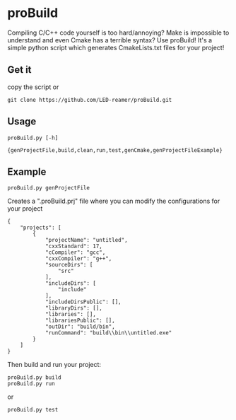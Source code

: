 # proBuild
Compiling C/C++ code yourself is too hard/annoying? Make is impossible to understand and even Cmake has a terrible syntax? Use proBuild! It's a simple python script which generates CmakeLists.txt files for your project!

## Get it
copy the script
or
```
git clone https://github.com/LED-reamer/proBuild.git
```

## Usage
```
proBuild.py [-h]
            {genProjectFile,build,clean,run,test,genCmake,genProjectFileExample}
```

## Example
```
proBuild.py genProjectFile
```
Creates a ".proBuild.prj" file where you can modify the configurations for your project
```
{
	"projects": [
		{
			"projectName": "untitled",
			"cxxStandard": 17,
			"cCompiler": "gcc",
			"cxxCompiler": "g++",
			"sourceDirs": [
				"src"
			],
			"includeDirs": [
				"include"
			],
			"includeDirsPublic": [],
			"libraryDirs": [],
			"libraries": [],
			"librariesPublic": [],
			"outDir": "build/bin",
			"runCommand": "build\\bin\\untitled.exe"
		}
	]
}
```
Then build and run your project:
```
proBuild.py build
proBuild.py run
```
or
```
proBuild.py test
```
